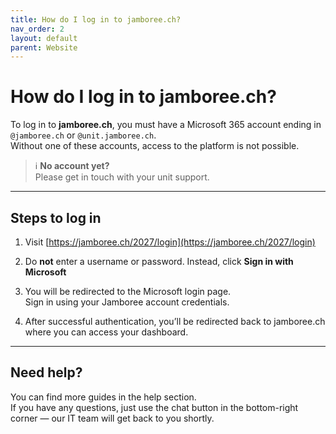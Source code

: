 ```yaml
---
title: How do I log in to jamboree.ch?
nav_order: 2
layout: default
parent: Website
---
```


# How do I log in to jamboree.ch?

To log in to **jamboree.ch**, you must have a Microsoft 365 account ending in `@jamboree.ch` or `@unit.jamboree.ch`.  
Without one of these accounts, access to the platform is not possible.

> ℹ️ **No account yet?**  
> Please get in touch with your unit support.

---

## Steps to log in

1. Visit [https://jamboree.ch/2027/login](https://jamboree.ch/2027/login)

2. Do **not** enter a username or password. Instead, click **Sign in with Microsoft**

3. You will be redirected to the Microsoft login page.  
   Sign in using your Jamboree account credentials.

4. After successful authentication, you’ll be redirected back to jamboree.ch where you can access your dashboard.

---

## Need help?

You can find more guides in the help section.  
If you have any questions, just use the chat button in the bottom-right corner — our IT team will get back to you shortly.
